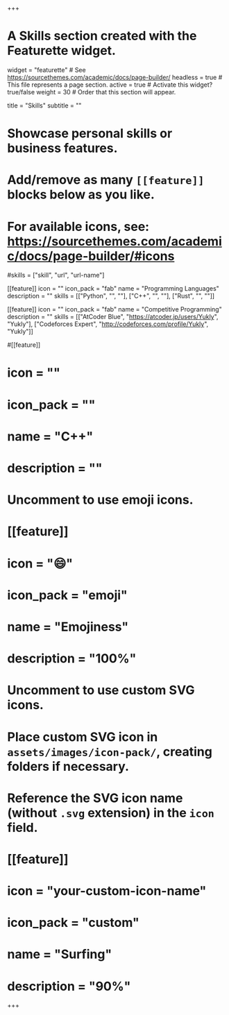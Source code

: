 +++
# A Skills section created with the Featurette widget.
widget = "featurette"  # See https://sourcethemes.com/academic/docs/page-builder/
headless = true  # This file represents a page section.
active = true  # Activate this widget? true/false
weight = 30  # Order that this section will appear.

title = "Skills"
subtitle = ""

# Showcase personal skills or business features.
# 
# Add/remove as many `[[feature]]` blocks below as you like.
# 
# For available icons, see: https://sourcethemes.com/academic/docs/page-builder/#icons

#skills = ["skill", "url", "url-name"]

[[feature]]
  icon = ""
  icon_pack = "fab"
  name = "Programming Languages"
  description = ""
  skills = [["Python", "", ""], ["C++", "", ""], ["Rust", "", ""]]

[[feature]]
  icon = ""
  icon_pack = "fab"
  name = "Competitive Programming"
  description = ""
  skills = [["AtCoder Blue", "https://atcoder.jp/users/Yukly", "Yukly"], ["Codeforces Expert", "http://codeforces.com/profile/Yukly", "Yukly"]]
  
  
#[[feature]]
#  icon = ""
#  icon_pack = ""
#  name = "C++"
#  description = ""


# Uncomment to use emoji icons.
# [[feature]]
#  icon = ":smile:"
#  icon_pack = "emoji"
#  name = "Emojiness"
#  description = "100%"  

# Uncomment to use custom SVG icons.
# Place custom SVG icon in `assets/images/icon-pack/`, creating folders if necessary.
# Reference the SVG icon name (without `.svg` extension) in the `icon` field.
# [[feature]]
#  icon = "your-custom-icon-name"
#  icon_pack = "custom"
#  name = "Surfing"
#  description = "90%"

+++
